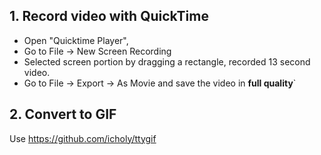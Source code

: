 ## 1. Record video with QuickTime
* Open "Quicktime Player", 
* Go to File -> New Screen Recording
* Selected screen portion by dragging a rectangle, recorded 13 second video. 
* Go to File -> Export -> As Movie and save the video in **full quality**` 
  
## 2. Convert to GIF
Use https://github.com/icholy/ttygif
